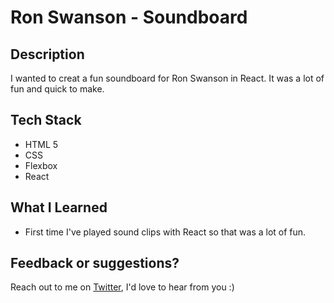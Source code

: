 # Ron Swanson - Soundboard

## Description

I wanted to creat a fun soundboard for Ron Swanson in React. It was a lot of fun and quick to make.

## Tech Stack

-   HTML 5
-   CSS
-   Flexbox
-   React

## What I Learned

-   First time I've played sound clips with React so that was a lot of fun.

## Feedback or suggestions?

Reach out to me on [Twitter](https://twitter.com/megabitlabs), I'd love to hear from you :)
